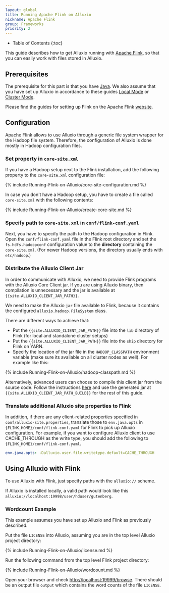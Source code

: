 ```yaml
---
layout: global
title: Running Apache Flink on Alluxio
nickname: Apache Flink
group: Frameworks
priority: 2
---
```


* Table of Contents
{:toc}

This guide describes how to get Alluxio running with [Apache Flink](http://flink.apache.org/), so
that you can easily work with files stored in Alluxio.

## Prerequisites

The prerequisite for this part is that you have
[Java](Java-Setup.html). We also assume that you have set up
Alluxio in accordance to these guides [Local Mode](Running-Alluxio-Locally.html) or
[Cluster Mode](Running-Alluxio-on-a-Cluster.html).

Please find the guides for setting up Flink on the Apache Flink [website](http://flink.apache.org/).

## Configuration

Apache Flink allows to use Alluxio through a generic file system wrapper for the Hadoop file system.
Therefore, the configuration of Alluxio is done mostly in Hadoop configuration files.

### Set property in `core-site.xml`

If you have a Hadoop setup next to the Flink installation, add the following property to the
`core-site.xml` configuration file:

{% include Running-Flink-on-Alluxio/core-site-configuration.md %}

In case you don't have a Hadoop setup, you have to create a file called `core-site.xml` with the
following contents:

{% include Running-Flink-on-Alluxio/create-core-site.md %}

### Specify path to `core-site.xml` in `conf/flink-conf.yaml`

Next, you have to specify the path to the Hadoop configuration in Flink. Open the
`conf/flink-conf.yaml` file in the Flink root directory and set the `fs.hdfs.hadoopconf`
configuration value to the **directory** containing the `core-site.xml`. (For newer Hadoop versions,
the directory usually ends with `etc/hadoop`.)

### Distribute the Alluxio Client Jar

In order to communicate with Alluxio, we need to provide Flink programs with the Alluxio Core Client
jar. If you are using Alluxio binary, then compilation is unnecessary and the jar is available at
`{{site.ALLUXIO_CLIENT_JAR_PATH}}`.

We need to make the Alluxio `jar` file available to Flink, because it contains the configured
`alluxio.hadoop.FileSystem` class.

There are different ways to achieve that:

- Put the `{{site.ALLUXIO_CLIENT_JAR_PATH}}` file into the `lib` directory of Flink (for local and
standalone cluster setups)
- Put the `{{site.ALLUXIO_CLIENT_JAR_PATH}}` file into the `ship` directory for Flink on YARN.
- Specify the location of the jar file in the `HADOOP_CLASSPATH` environment variable (make sure its
available on all cluster nodes as well). For example like this:

{% include Running-Flink-on-Alluxio/hadoop-classpath.md %}

Alternatively, advanced users can choose to compile this client jar from the source code. Follow the instructions
[here](Building-Alluxio-Master-Branch.html#compute-framework-support) and use the generated jar at
`{{site.ALLUXIO_CLIENT_JAR_PATH_BUILD}}` for the rest of this guide.

### Translate additional Alluxio site properties to Flink

In addition, if there are any client-related properties specified in `conf/alluxio-site.properties`,
translate those to `env.java.opts` in `{FLINK_HOME}/conf/flink-conf.yaml` for Flink to pick up
Alluxio configuration. For example, if you want to configure Alluxio client to use CACHE_THROUGH as
the write type, you should add the following to `{FLINK_HOME}/conf/flink-conf.yaml`.

```yaml
env.java.opts: -Dalluxio.user.file.writetype.default=CACHE_THROUGH
```

## Using Alluxio with Flink

To use Alluxio with Flink, just specify paths with the `alluxio://` scheme.

If Alluxio is installed locally, a valid path would look like this
`alluxio://localhost:19998/user/hduser/gutenberg`.

### Wordcount Example

This example assumes you have set up Alluxio and Flink as previously described.

Put the file `LICENSE` into Alluxio, assuming you are in the top level Alluxio project directory:

{% include Running-Flink-on-Alluxio/license.md %}

Run the following command from the top level Flink project directory:

{% include Running-Flink-on-Alluxio/wordcount.md %}

Open your browser and check [http://localhost:19999/browse](http://localhost:19999/browse). There should be an output file `output` which contains the word counts of the file `LICENSE`.
